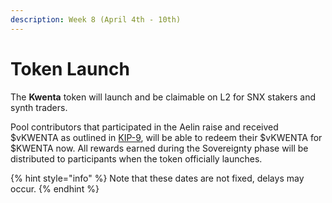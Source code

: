 ```yaml
---
description: Week 8 (April 4th - 10th)
---
```


# Token Launch

The **Kwenta** token will launch and be claimable on L2 for SNX stakers and synth traders.

Pool contributors that participated in the Aelin raise and received $vKWENTA as outlined in [KIP-9](https://kips.kwenta.io/kips/kip-9/), will be able to redeem their $vKWENTA for $KWENTA now. All rewards earned during the Sovereignty phase will be distributed to participants when the token officially launches.

{% hint style="info" %}
Note that these dates are not fixed, delays may occur.
{% endhint %}
